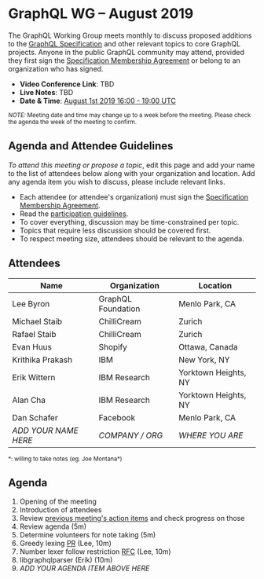 # GraphQL WG – August 2019

The GraphQL Working Group meets monthly to discuss proposed additions to the
[GraphQL Specification](https://github.com/graphql/graphql-spec) and other
relevant topics to core GraphQL projects. Anyone in the public GraphQL
community may attend, provided they first sign the [Specification Membership Agreement](https://github.com/graphql/foundation) or belong to an organization who has signed.

- **Video Conference Link**: TBD
- **Live Notes**: TBD
- **Date & Time**: [August 1st 2019 16:00 - 19:00 UTC](https://www.timeanddate.com/worldclock/meetingdetails.html?year=2019&month=8&day=1&hour=16&min=0&sec=0&p1=224&p2=179&p3=136&p4=37&p5=239&p6=101&p7=152)

<small>*NOTE:* Meeting date and time may change up to a week before the meeting.
Please check the agenda the week of the meeting to confirm.</small>


## Agenda and Attendee Guidelines

*To attend this meeting or propose a topic*, edit this page and add your name
to the list of attendees below along with your organization and location. Add any agenda item you wish to discuss, please include relevant links.

- Each attendee (or attendee's organization) must sign the [Specification Membership Agreement](https://github.com/graphql/foundation).
- Read the [participation guidelines](../README.md#participation-guidelines).
- To cover everything, discussion may be time-constrained per topic.
- Topics that require less discussion should be covered first.
- To respect meeting size, attendees should be relevant to the agenda.


## Attendees

Name                 | Organization       | Location
-------------------- | ------------------ | ----------------------
Lee Byron            | GraphQL Foundation | Menlo Park, CA
Michael Staib        | ChilliCream        | Zurich
Rafael Staib         | ChilliCream        | Zurich
Evan Huus            | Shopify            | Ottawa, Canada
Krithika Prakash     | IBM                | New York, NY
Erik Wittern         | IBM Research       | Yorktown Heights, NY
Alan Cha             | IBM Research       | Yorktown Heights, NY
Dan Schafer          | Facebook           | Menlo Park, CA
*ADD YOUR NAME HERE* | *COMPANY / ORG*    | *WHERE YOU ARE*

<small>\*: willing to take notes (eg. Joe Montana\*)</small>


## Agenda

1. Opening of the meeting
1. Introduction of attendees
1. Review [previous meeting's action items](../notes/2019-07-03.md#action-items) and check progress on those
1. Review agenda (5m)
1. Determine volunteers for note taking (5m)
1. Greedy lexing [PR](https://github.com/graphql/graphql-spec/pull/599) (Lee, 10m)
1. Number lexer follow restriction [RFC](https://github.com/graphql/graphql-spec/pull/601) (Lee, 10m)
1. libgraphqlparser (Erik) (10m)
1. *ADD YOUR AGENDA ITEM ABOVE HERE*
